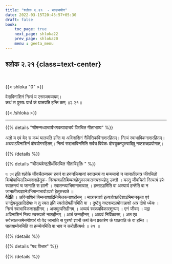 ```yaml
---
title: "श्लोक २.२१  - साङ्ययोग"
date: 2022-03-15T20:45:57+05:30
draft: false
book:
    toc_page: true
    next_page: shloka22
    prev_page: shloka20
    menu : geeta_menu
---
```




## श्लोक २.२१ {class=text-center}

<br/>

{{< shloka  "0"  >}}

वेदाविनाशिनं नित्यं य एनमजमव्ययम्।  
कथं स पुरुषः पार्थ कं घातयति हन्ति कम् ॥२.२१॥

{{< /shloka >}}

---


{{% details "श्रीमन्मध्वाचार्यभगवत्पादाचर्य विरचित  गीताभाष्य" %}}

अतो य एवं वेद स कथं घातयति हन्ति वा अविनाशिनं नैमित्तिकविनाशरहितम्। नित्यं स्वाभाविकनाशरहितम्। अथवाऽविनाशिनं दोषयोगरहितम्। नित्यं सदाभाविनमिति सर्वत्र विवेकः दोषयुक्तपुरुषादिषु नष्टशब्दप्रयोगात्।

{{% /details %}}



{{% details "श्रीराघवेन्द्रतीर्थविरचित गीताविवृतिः " %}}

`य एनं`  इति श्लोके जीवचैतन्यस्य हननं वा हननक्रियायां स्वातन्त्यं
वा मन्यमानो न जानातीत्यत्र जीवचितो बिम्बोपाधिसन्निध्यनाशहेतुक-
नित्यत्वप्रतिबिम्बत्वहेतुकास्वातन्त्यरूपहेतू उक्तौ । यस्तु जीवचितो नित्यत्वं
हरेः स्वातन्त्यं च जानाति स ज्ञानी । स्वातन्त्र्याभिमानाभावात्‌ । हन्ताऽहमिति
वा अस्यायं हन्तेति वा न जानातीत्यज्ञानेऽभिमानाभावोऽपरो हेतुरुच्यते ॥   
**वेदेति** । अविनाशिनं बिम्बनाशादिनिमित्तकनाशहीनम्‌ । मात्रास्पर्शा
इत्यत्रोक्तदिशाऽभिमानकृता एवं रागद्वेषसुखादिदोषाः न तु स्वत इति
स्वतोदोषहीनमिति वा । दुष्टेषु नष्टशब्दप्रयोगान्नाशो अत्र दोषो ध्येयः । नित्यं
स्वाभाविकनाशहीनम्‌ । अजमुत्पत्तिहीनम्‌ । अव्ययं स्वरूपविकारशून्यम्‌ ।
एनं जीवम्‌ । यद्वा अविनाशिनं नित्य स्वरूपतो नाशहीनम्‌ । अजं जन्महीनम्‌
। अव्यवं निर्विकारम्‌ । अत एव सर्वस्वतन्त्रमेनमीश्वरं यो वेद जानाति स
पुरुषो ज्ञानी कथं केन प्रकारेण कं घातयति कं वा हन्ति । घातयाम्येनमिति वा हन्म्येनमिति वा भाव न करोतीत्यर्थः ॥ २१ ॥


{{% /details %}}



{{% details "पद विचार" %}}


{{% /details %}}
